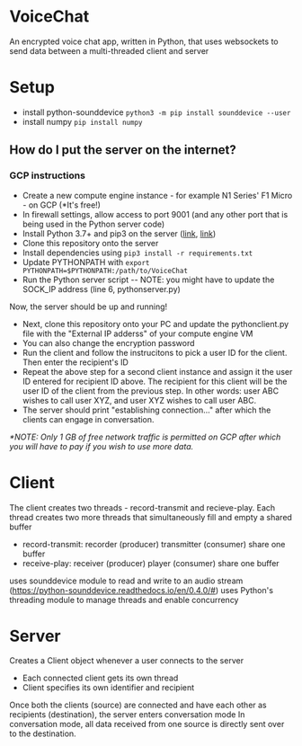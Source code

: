 # VoiceChat
An encrypted voice chat app, written in Python, that uses websockets to send data between a multi-threaded client and server

# Setup
- install python-sounddevice `python3 -m pip install sounddevice --user`
- install numpy `pip install numpy`

## How do I put the server on the internet?
### GCP instructions
- Create a new compute engine instance - for example N1 Series' F1 Micro - on GCP (*It's free!)
- In firewall settings, allow access to port 9001 (and any other port that is being used in the Python server code)
- Install Python 3.7+ and pip3   on the server ([link](https://tecadmin.net/how-to-install-python-3-9-on-ubuntu-18-04/), [link](https://linuxize.com/post/how-to-install-pip-on-ubuntu-18.04/))
- Clone this repository onto the server
- Install dependencies using `pip3 install -r requirements.txt`
- Update PYTHONPATH with `export PYTHONPATH=$PYTHONPATH:/path/to/VoiceChat`
- Run the Python server script
-- NOTE: you might have to update the SOCK_IP address (line 6, pythonserver.py)

Now, the server should be up and running!
- Next, clone this repository onto your PC and update the pythonclient.py file with the "External IP adderss" of your compute engine VM
- You can also change the encryption password
- Run the client and follow the instrucitons to pick a user ID for the client. Then enter the recipient's ID
- Repeat the above step for a second client instance and assign it the user ID entered for recipient ID above. The recipient for this client will be the user ID of the client from the previous step. In other words: user ABC wishes to call user XYZ, and user XYZ wishes to call user ABC.
- The server should print "establishing connection..." after which the clients can engage in conversation.
 
  
_*NOTE: Only 1 GB of free network traffic is permitted on GCP after which you will have to pay if you wish to use more data._

# Client
The client creates two threads - record-transmit and recieve-play.
Each thread creates two more threads that simultaneously fill and empty a shared buffer
- record-transmit: recorder (producer) transmitter (consumer) share one buffer
- receive-play: receiver (producer) player (consumer) share one buffer

uses sounddevice module to read and write to an audio stream (https://python-sounddevice.readthedocs.io/en/0.4.0/#)
uses Python's threading module to manage threads and enable concurrency

# Server
Creates a Client object whenever a user connects to the server
- Each connected client gets its own thread
- Client specifies its own identifier and recipient

Once both the clients (source) are connected and have each other as recipients (destination), the server enters conversation mode
In conversation mode, all data received from one source is directly sent over to the destination.


